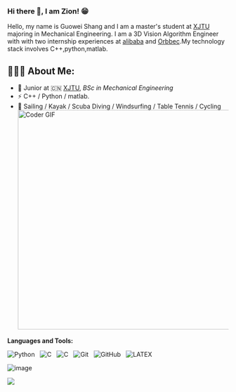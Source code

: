 ### Hi there 👋, I am Zion! 😁

Hello, my name is Guowei Shang and I am a master's student at [XJTU](https://www.xjtu.edu.cn/) majoring in Mechanical Engineering. I am a 3D Vision Algorithm Engineer with with two internship experiences at [alibaba](https://www.alibabagroup.com/) and [Orbbec](https://www.orbbec.com.cn/).My technology stack involves C++,python,matlab. 

<h2 align="left">👨🏻‍💻 About Me:</h2>

- 🍻 Junior at 🇨🇳 [XJTU](https://www.xjtu.edu.cn/), _BSc in Mechanical Engineering_
- ⚡ C++ / Python / matlab.
- 🏃 Sailing / Kayak / Scuba Diving / Windsurfing / Table Tennis / Cycling
    <img src="https://media.giphy.com/media/SWoSkN6DxTszqIKEqv/giphy.gif" alt="Coder GIF" width="500">
 </abc>
</h2> 

**Languages and Tools:** 

![Python](https://img.shields.io/badge/-Python-black?logo=Python&style=social)&nbsp;&nbsp;
![C](https://img.shields.io/badge/-C-black?logo=c&style=social)&nbsp;&nbsp;
![C](https://img.shields.io/badge/-C++-black?logo=cplusplus&style=social)&nbsp;&nbsp;
![Git](https://img.shields.io/badge/-Git-black?logo=git&style=social)&nbsp;&nbsp;
![GitHub](https://img.shields.io/badge/-GitHub-black?logo=github&style=social)&nbsp;&nbsp;
![LATEX](https://img.shields.io/badge/-LATEX-black?logo=latex&style=social)&nbsp;&nbsp;

![image](https://github-readme-stats.vercel.app/api/top-langs/?username=Zion1123&layout=compact&langs_count=8&hide_border=true&title_color=000000&icon_color=000000&text_color=000000&bg_color=ffffff&isFork=true)

<p align="justify">
  <img src="https://capsule-render.vercel.app/api?type=waving&color=gradient&height=60&section=footer"/>
</p>
